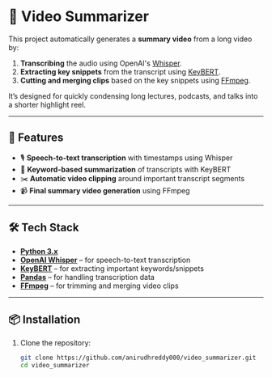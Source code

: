 # 🎥 Video Summarizer

This project automatically generates a **summary video** from a long video by:  
1. **Transcribing** the audio using OpenAI's [Whisper](https://github.com/openai/whisper).  
2. **Extracting key snippets** from the transcript using [KeyBERT](https://github.com/MaartenGr/KeyBERT).  
3. **Cutting and merging clips** based on the key snippets using [FFmpeg](https://ffmpeg.org/).  

It’s designed for quickly condensing long lectures, podcasts, and talks into a shorter highlight reel.

---

## 🚀 Features
- 🎙️ **Speech-to-text transcription** with timestamps using Whisper  
- 🔑 **Keyword-based summarization** of transcripts with KeyBERT  
- ✂️ **Automatic video clipping** around important transcript segments  
- 📹 **Final summary video generation** using FFmpeg  

---

## 🛠️ Tech Stack
- **[Python 3.x](https://www.python.org/)**  
- **[OpenAI Whisper](https://github.com/openai/whisper)** – for speech-to-text transcription  
- **[KeyBERT](https://github.com/MaartenGr/KeyBERT)** – for extracting important keywords/snippets  
- **[Pandas](https://pandas.pydata.org/)** – for handling transcription data  
- **[FFmpeg](https://ffmpeg.org/)** – for trimming and merging video clips  

---

## 📦 Installation

1. Clone the repository:
   ```bash
   git clone https://github.com/anirudhreddy000/video_summarizer.git
   cd video_summarizer
